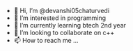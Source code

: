 - 👋 Hi, I’m @devanshi05chaturvedi
- 👀 I’m interested in programming
- 🌱 I’m currently learning btech 2nd year
- 💞️ I’m looking to collaborate on c++
- 📫 How to reach me ...

<!---
devanshi05chaturvedi/devanshi05chaturvedi is a ✨ special ✨ repository because its `README.md` (this file) appears on your GitHub profile.
You can click the Preview link to take a look at your changes.
--->
